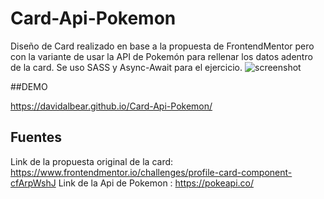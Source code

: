 # Card-Api-Pokemon
Diseño de Card realizado en base a la propuesta de FrontendMentor pero con la variante de usar la API de Pokemón para rellenar los datos adentro de la card. Se uso SASS y  Async-Await para el ejercicio.
![screenshot](https://user-images.githubusercontent.com/81319963/127726742-d74fd80f-88cb-4246-b85d-244062637d33.JPG)


##DEMO 

https://davidalbear.github.io/Card-Api-Pokemon/


## Fuentes
Link de la propuesta original de la card: https://www.frontendmentor.io/challenges/profile-card-component-cfArpWshJ
Link de la Api de Pokemon : https://pokeapi.co/


